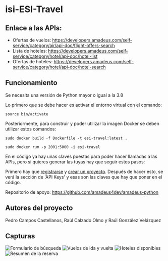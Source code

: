 # isi-ESI-Travel

## Enlace a las APIs:
  * Ofertas de vuelos: https://developers.amadeus.com/self-service/category/air/api-doc/flight-offers-search
  * Lista de hoteles: https://developers.amadeus.com/self-service/category/hotel/api-doc/hotel-list
  * Ofertas de hoteles: https://developers.amadeus.com/self-service/category/hotel/api-doc/hotel-search
  
## Funcionamiento
Se necesita una versión de Python mayor o igual a la 3.8

Lo primero que se debe hacer es activar el entorno virtual con el comando:

    source bin/activate
    
Posteriormente, para construir y poder utilizar la imagen Docker se deben utilizar estos comandos:

    sudo docker build -f Dockerfile -t esi-travel:latest .
   
    sudo docker run -p 2001:5000 -i esi-travel
 
En el código ya hay unas claves puestas para poder hacer llamadas a las APIs, pero si quieres generar las tuyas hay que seguir estos pasos:
    
Primero hay que [registrarse](https://developers.amadeus.com/register) y [crear un proyecto](https://developers.amadeus.com/my-apps). Después de hacer esto, se verá la sección de 'API Keys' y esas son las claves que hay que poner en el código.
        
Repositorio de apoyo: https://github.com/amadeus4dev/amadeus-python

## Autores del proyecto
Pedro Campos Castellanos, Raúl Calzado Olmo y Raúl González Velázquez

## Capturas
![Formulario de búsqueda](https://github.com/pedroocampos/isi-ESI-Travel/assets/102856192/06b6bcae-66e2-4bb4-b5cb-e06413dd34be) ![Vuelos de ida y vuelta](https://github.com/pedroocampos/isi-ESI-Travel/assets/102856192/8f10f479-8d6e-4670-b400-837c5be0eb57)
![Hoteles disponibles](https://github.com/pedroocampos/isi-ESI-Travel/assets/102856192/3335f932-f84b-4a23-9dff-5904e2b365da) ![Resumen de la reserva](https://github.com/pedroocampos/isi-ESI-Travel/assets/102856192/04987fc1-224f-415a-97d3-b5de4bfcc943)



